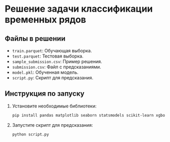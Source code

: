 # Решение задачи классификации временных рядов

## Файлы в решении

- `train.parquet`: Обучающая выборка.
- `test.parquet`: Тестовая выборка.
- `sample_submission.csv`: Пример решения.
- `submission.csv`: Файл с предсказаниями.
- `model.pkl`: Обученная модель.
- `script.py`: Скрипт для предсказания.

## Инструкция по запуску

1. Установите необходимые библиотеки:
   ```bash
   pip install pandas matplotlib seaborn statsmodels scikit-learn xgboost joblib
2. Запустите скрипт для предсказания:
    ```bash
    python script.py